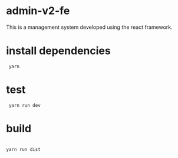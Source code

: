 # admin-v2-fe

This is a management system developed using the react framework.

# install dependencies

```
 yarn
```

# test

```
 yarn run dev
```

# build

```

yarn run dist

```
